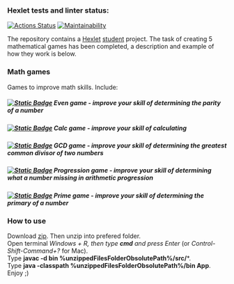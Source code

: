 ### Hexlet tests and linter status:
[![Actions Status](https://github.com/sergi-Jr/java-project-61/actions/workflows/hexlet-check.yml/badge.svg)](https://github.com/sergi-Jr/java-project-61/actions)
[![Maintainability](https://api.codeclimate.com/v1/badges/f63ea09d086178e5ee48/maintainability)](https://codeclimate.com/github/sergi-Jr/java-project-61/maintainability)

The repository contains a [Hexlet](https://ru.hexlet.io/) [student](https://ru.hexlet.io/u/sergi-jr) project. The task of creating 5 mathematical games has been completed, a description and example of how they work is below.

### Math games
Games to improve math skills. Include:
  ##### [![Static Badge](https://img.shields.io/badge/even-red.svg)](https://asciinema.org/a/dl7hgxeuSxUjKJWznpWQxqFwG) Even game - improve your skill of determining the parity of a number
  ##### [![Static Badge](https://img.shields.io/badge/calc-green.svg)](https://asciinema.org/a/6yz451C1ntU2H92syLqBo8nQI) Calc game - improve your skill of calculating
  ##### [![Static Badge](https://img.shields.io/badge/gcd-blue.svg)](https://asciinema.org/a/zR1MVOsPBDj6ZhEZJ6KKfVabi) GCD game - improve your skill of determining the greatest common divisor of two numbers
  ##### [![Static Badge](https://img.shields.io/badge/progression-white.svg)](https://asciinema.org/a/jprN3bFXFg8hIpHfKIFKM9z1c) Progression game - improve your skill of determining what a number missing in arithmetic progression
  ##### [![Static Badge](https://img.shields.io/badge/prime-yellow.svg)](https://asciinema.org/a/kKGXqOLKM0ASRPjGLVbSXv8I4) Prime game - improve your skill of determining the primary of a number

### How to use
Download [zip](https://github.com/sergi-Jr/java-project-61/archive/refs/heads/main.zip). Then unzip into prefered folder.   
Open terminal *Windows + R, then type **cmd** and press Enter* (or *Control-Shift-Command+?* for Mac).  
Type **javac -d bin %unzippedFilesFolderObsolutePath%/src/***.  
Type **java -classpath %unzippedFilesFolderObsolutePath%/bin App**.  
Enjoy ;)
